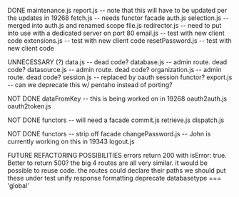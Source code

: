 DONE
maintenance.js
report.js -- note that this will have to be updated per the updates in 19268
fetch.js -- needs functor facade
auth.js
selection.js -- merged into auth.js and renamed scope
file.js
redirector.js -- need to put into use with a dedicated server on port 80
email.js -- test with new client code
extensions.js -- test with new client code
resetPassword.js -- test with new client code

UNNECESSARY (?)
data.js -- dead code?
database.js -- admin route. dead code?
datasource.js -- admin route. dead code?
organization.js -- admin route. dead code?
session.js -- replaced by oauth
session functor?
export.js -- can we deprecate this w/ pentaho instead of porting?

NOT DONE
dataFromKey -- this is being worked on in 19268
oauth2auth.js
oauth2token.js

NOT DONE functors -- will need a facade
commit.js
retrieve.js
dispatch.js

NOT DONE functors -- strip off facade
changePassword.js -- John is currently working on this in 19343
logout.js

FUTURE REFACTORING POSSIBILITIES
errors return 200 with isError: true. Better to return 500?
the big 4 routes are all very similar. it would be possible to reuse code.
the routes could declare their paths
we should put these under test
unify response formatting
deprecate databasetype === 'global'

